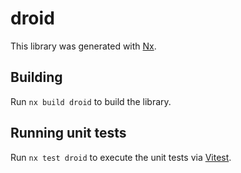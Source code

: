 # droid

This library was generated with [Nx](https://nx.dev).

## Building

Run `nx build droid` to build the library.

## Running unit tests

Run `nx test droid` to execute the unit tests via [Vitest](https://vitest.dev/).
